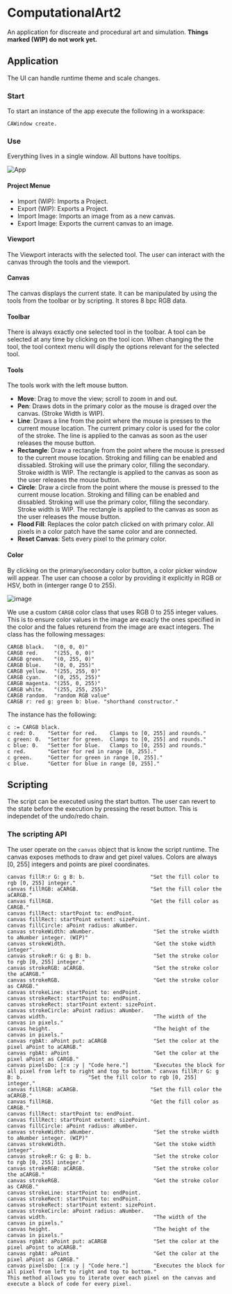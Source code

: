 # ComputationalArt2
An application for discreate and procedural art and simulation. **Things marked (WIP) do not work yet.**

## Application
The UI can handle runtime theme and scale changes.

### Start
To start an instance of the app execute the following in a workspace:
```smalltalk
CAWindow create.
```

### Use
Everything lives in a single window. All buttons have tooltips.

![App](https://github.com/hpi-swa-teaching/ComputationalArt2/assets/114243111/0958d454-bf8d-494d-ad82-42f8154cdee0)

#### Project Menue
+ Import (WIP): Imports a Project.
+ Export (WIP): Exports a Project.
+ Import Image: Imports an image from as a new canvas.
+ Export Image: Exports the current canvas to an image.

#### Viewport
The Viewport interacts with the selected tool. The user can interact with the canvas through the tools and the viewport.

#### Canvas
The canvas displays the current state. It can be manipulated by using the tools from the toolbar or by scripting. It stores 8 bpc RGB data.

#### Toolbar
There is always exactly one selected tool in the toolbar. A tool can be selected at any time by clicking on the tool icon. When changing the the tool, the tool context menu will disply the options relevant for the selected tool.

#### Tools
The tools work with the left mouse button.
+ **Move**: Drag to move the view; scroll to zoom in and out.
+ **Pen**: Draws dots in the primary color as the mouse is draged over the canvas. (Stroke Width is WIP).
+ **Line**: Draws a line from the point where the mouse is presses to the current mouse location. The current primary color is used for the color of the stroke. The line is applied to the canvas as soon as the user releases the mouse button.
+ **Rectangle**: Draw a rectangle from the point where the mouse is pressed to the current mouse location. Stroking and filling can be enabled and dissabled. Stroking will use the primary color, filling the secondary. Stroke width is WIP. The rectangle is applied to the canvas as soon as the user releases the mouse button.
+ **Circle**: Draw a circle from the point where the mouse is pressed to the current mouse location. Stroking and filling can be enabled and dissabled. Stroking will use the primary color, filling the secondary. Stroke width is WIP. The rectangle is applied to the canvas as soon as the user releases the mouse button.
+ **Flood Fill**: Replaces the color patch clicked on with primary color. All pixels in a color patch have the same color and are connected.
+ **Reset Canvas**: Sets every pixel to the primary color.

#### Color
By clicking on the primary/secondary color button, a color picker window will appear. The user can choose a color by providing it explicitly in RGB or HSV, both in (interger range 0 to 255).

![image](https://github.com/hpi-swa-teaching/ComputationalArt2/assets/114243111/efb3da62-d838-47e1-aa89-d672d8c8b6a8)

We use a custom `CARGB` color class that uses RGB 0 to 255 integer values. This is to ensure color values in the image are exacly the ones specified in the color and the falues returend from the image are exact integers. The class has the following messages:
```smalltalk
CARGB black.   "(0, 0, 0)"
CARGB red.     "(255, 0, 0)"
CARGB green.   "(0, 255, 0)"
CARGB blue.    "(0, 0, 255)"
CARGB yellow.  "(255, 255, 0)"
CARGB cyan.    "(0, 255, 255)"
CARGB magenta. "(255, 0, 255)"
CARGB white.   "(255, 255, 255)"
CARGB random.  "random RGB value"
CARGB r: red g: green b: blue. "shorthand constructor."
```
The instance has the following:
```smalltalk
c := CARGB black.
c red: 0.    "Setter for red.    Clamps to [0, 255] and rounds."
c green: 0.  "Setter for green.  Clamps to [0, 255] and rounds."
c blue: 0.   "Setter for blue.   Clamps to [0, 255] and rounds."
c red.       "Getter for red in range [0, 255]."
c green.     "Getter for green in range [0, 255]."
c blue.      "Getter for blue in range [0, 255]."
```
## Scripting
The script can be executed using the start button. The user can revert to the state before the execution by pressing the reset button. This is independet of the undo/redo chain.
### The scripting API
The user operate on the `canvas` object that is know the script runtime. The canvas exposes methods to draw and get pixel values. Colors are always [0, 255] integers and points are pixel coordinates.
```smalltalk
canvas fillR:r G: g B: b.                     "Set the fill color to rgb [0, 255] integer."
canvas fillRGB: aCARGB.                       "Set the fill color the aCARGB."
canvas fillRGB.                               "Get the fill color as CARGB."
canvas fillRect: startPoint to: endPoint.
canvas fillRect: startPoint extent: sizePoint.
canvas fillCircle: aPoint radius: aNumber.
canvas strokeWidth: aNumber.                   "Set the stroke width to aNumber integer. (WIP)"
canvas strokeWidth.                            "Get the stoke width integer".
canvas strokeR:r G: g B: b.                    "Set the stroke color to rgb [0, 255] integer."
canvas strokeRGB: aCARGB.                      "Set the stroke color the aCARGB."
canvas strokeRGB.                              "Get the stroke color as CARGB."
canvas strokeLine: startPoint to: endPoint.
canvas strokeRect: startPoint to: endPoint.
canvas strokeRect: startPoint extent: sizePoint.
canvas strokeCircle: aPoint radius: aNumber.
canvas width.                                  "The width of the canvas in pixels."
canvas height.                                 "The height of the canvas in pixels."
canvas rgbAt: aPoint put: aCARGB               "Set the color at the pixel aPoint to aCARGB."
canvas rgbAt: aPoint                           "Get the color at the pixel aPoint as CARGB."
canvas pixelsDo: [:x :y | "Code here."]        "Executes the block for all pixel from left to right and top to bottom." canvas fillR:r G: g B: b.                     "Set the fill color to rgb [0, 255] integer."
canvas fillRGB: aCARGB.                       "Set the fill color the aCARGB."
canvas fillRGB.                               "Get the fill color as CARGB."
canvas fillRect: startPoint to: endPoint.
canvas fillRect: startPoint extent: sizePoint.
canvas fillCircle: aPoint radius: aNumber.
canvas strokeWidth: aNumber.                   "Set the stroke width to aNumber integer. (WIP)"
canvas strokeWidth.                            "Get the stoke width integer".
canvas strokeR:r G: g B: b.                    "Set the stroke color to rgb [0, 255] integer."
canvas strokeRGB: aCARGB.                      "Set the stroke color the aCARGB."
canvas strokeRGB.                              "Get the stroke color as CARGB."
canvas strokeLine: startPoint to: endPoint.
canvas strokeRect: startPoint to: endPoint.
canvas strokeRect: startPoint extent: sizePoint.
canvas strokeCircle: aPoint radius: aNumber.
canvas width.                                  "The width of the canvas in pixels."
canvas height.                                 "The height of the canvas in pixels."
canvas rgbAt: aPoint put: aCARGB               "Set the color at the pixel aPoint to aCARGB."
canvas rgbAt: aPoint                           "Get the color at the pixel aPoint as CARGB."
canvas pixelsDo: [:x :y | "Code here."]        "Executes the block for all pixel from left to right and top to bottom."
This method allows you to iterate over each pixel on the canvas and execute a block of code for every pixel. 
```
